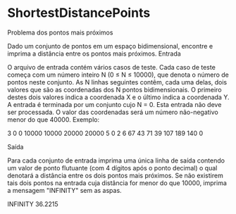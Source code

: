 # ShortestDistancePoints
Problema dos pontos mais próximos

Dado um conjunto de pontos em um espaço bidimensional, encontre e imprima a distância entre os pontos mais próximos.
Entrada

O arquivo de entrada contém vários casos de teste. Cada caso de teste começa com um número inteiro N (0 ≤ N ≤ 10000), que denota o número de pontos neste conjunto. As N linhas seguintes contêm, cada uma delas, dois valores que são as coordenadas dos N pontos bidimensionais. O primeiro destes dois valores indica a coordenada X e o último indica a coordenada Y. A entrada é terminada por um conjunto cujo N = 0. Esta entrada não deve ser processada. O valor das coordenadas será um número não-negativo menor do que 40000. Exemplo:

3
0 0
10000 10000
20000 20000
5
0 2
6 67
43 71
39 107
189 140
0

Saída

Para cada conjunto de entrada imprima uma única linha de saída contendo um valor de ponto flutuante (com 4 dígitos após o ponto decimal) o qual denotará a distância entre os dois pontos mais próximos. Se não existirem tais dois pontos na entrada cuja distância for menor do que 10000, imprima a mensagem "INFINITY" sem as aspas.

INFINITY
36.2215
